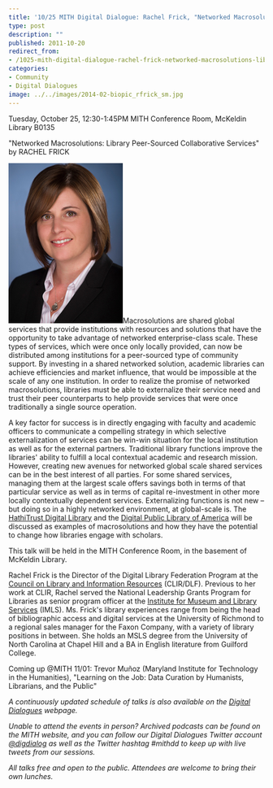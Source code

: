 ```yaml
---
title: '10/25 MITH Digital Dialogue: Rachel Frick, "Networked Macrosolutions: Library Peer-Sourced Collaborative Services"'
type: post
description: ""
published: 2011-10-20
redirect_from: 
- /1025-mith-digital-dialogue-rachel-frick-networked-macrosolutions-library-peer-sourced-collaborative-services/
categories:
- Community
- Digital Dialogues
image: ../../images/2014-02-biopic_rfrick_sm.jpg
---
```

Tuesday, October 25, 12:30-1:45PM MITH Conference Room, McKeldin Library B0135

"Networked Macrosolutions: Library Peer-Sourced Collaborative Services" by RACHEL FRICK

[![](../../images/2014-02-biopic_rfrick_sm.jpg "Rachel_Frick")](http://mith.umd.edu/wp-content/uploads/2014/02/biopic_rfrick_lg.jpg)Macrosolutions are shared global services that provide institutions with resources and solutions that have the opportunity to take advantage of networked enterprise-class scale. These types of services, which were once only locally provided, can now be distributed among institutions for a peer-sourced type of community support. By investing in a shared networked solution, academic libraries can achieve efficiencies and market influence, that would be impossible at the scale of any one institution. In order to realize the promise of networked macrosolutions, libraries must be able to externalize their service need and trust their peer counterparts to help provide services that were once traditionally a single source operation.

A key factor for success is in directly engaging with faculty and academic officers to communicate a compelling strategy in which selective externalization of services can be win-win situation for the local institution as well as for the external partners. Traditional library functions improve the libraries' ability to fulfill a local contextual academic and research mission. However, creating new avenues for networked global scale shared services can be in the best interest of all parties. For some shared services, managing them at the largest scale offers savings both in terms of that particular service as well as in terms of capital re-investment in other more locally contextually dependent services. Externalizing functions is not new – but doing so in a highly networked environment, at global-scale is. The [HathiTrust Digital Library](http://www.hathitrust.org/) and the [Digital Public Library of America](http://dp.la/) will be discussed as examples of macrosolutions and how they have the potential to change how libraries engage with scholars.

This talk will be held in the MITH Conference Room, in the basement of McKeldin Library.

Rachel Frick is the Director of the Digital Library Federation Program at the [Council on Library and Information Resources](http://www.clir.org/) (CLIR/DLF). Previous to her work at CLIR, Rachel served the National Leadership Grants Program for Libraries as senior program officer at the [Institute for Museum and Library Services](http://www.imls.gov/) (IMLS). Ms. Frick's library experiences range from being the head of bibliographic access and digital services at the University of Richmond to a regional sales manager for the Faxon Company, with a variety of library positions in between. She holds an MSLS degree from the University of North Carolina at Chapel Hill and a BA in English literature from Guilford College.

Coming up @MITH 11/01: Trevor Muñoz (Maryland Institute for Technology in the Humanities), "Learning on the Job: Data Curation by Humanists, Librarians, and the Public"

_A continuously updated schedule of talks is also available on the [Digital Dialogues](../podcast/) webpage._

_Unable to attend the events in person? Archived podcasts can be found on the MITH website, and you can follow our Digital Dialogues Twitter account [@digdialog](http://twitter.com/#%21/digdialog) as well as the Twitter hashtag #mithdd to keep up with live tweets from our sessions._

_All talks free and open to the public. Attendees are welcome to bring their own lunches._
